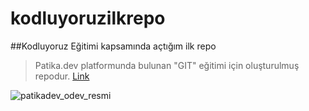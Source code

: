# kodluyoruzilkrepo
 ##Kodluyoruz Eğitimi kapsamında açtığım ilk repo

 > Patika.dev platformunda bulunan "GIT" eğitimi için oluşturulmuş repodur.
 [Link](https://app.patika.dev/courses/git)
 
 ![patikadev_odev_resmi](https://user-images.githubusercontent.com/9142018/186486551-b9514c27-e379-4a0e-9741-ad2d20dac753.png)

